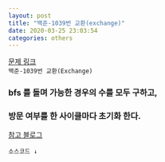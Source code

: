 ```yaml
---  
layout: post  
title: "백준-1039번 교환(exchange)"  
date: 2020-03-25 23:03:54  
categories: others  
---  
```

<a href="https://www.acmicpc.net/problem/1039" target="_blank">문제 링크</a>  
`백준-1039번 교환(Exchange)`  

<h3>bfs 를 돌며 가능한 경우의 수를 모두 구하고,</h3>
<h3>방문 여부를 한 사이클마다 초기화 한다.</h3>  

<a href="https://yabmoons.tistory.com/152" target="_blank">참고 블로그</a>  

`소스코드 ↓`  
<script src="https://gist.github.com/Raemerrr/82ceed7d7c5780025083f786e9fc6ef0.js"></script>
